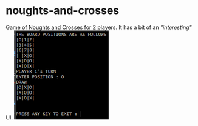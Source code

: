 # noughts-and-crosses
Game of Noughts and Crosses for 2 players.
It has a bit of an *"interesting"* UI.
![UI](https://github.com/ppauljonathan/noughts-and-crosses/blob/main/Capture.PNG)
